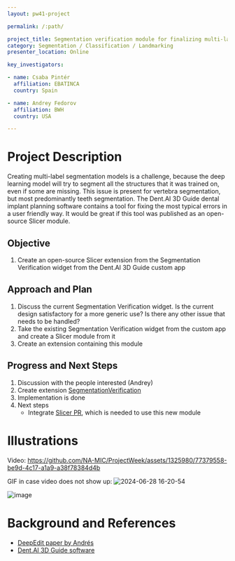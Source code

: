 ```yaml
---
layout: pw41-project

permalink: /:path/

project_title: Segmentation verification module for finalizing multi-label AI segmentations
category: Segmentation / Classification / Landmarking
presenter_location: Online

key_investigators:

- name: Csaba Pintér
  affiliation: EBATINCA
  country: Spain

- name: Andrey Fedorov
  affiliation: BWH
  country: USA

---
```


# Project Description

<!-- Add a short paragraph describing the project. -->


Creating multi-label segmentation models is a challenge, because the deep learning model will try to segment all the structures that it was trained on, even if some are missing. This issue is present for vertebra segmentation, but most predominantly teeth segmentation. The Dent.AI 3D Guide dental implant planning software contains a tool for fixing the most typical errors in a user friendly way. It would be great if this tool was published as an open-source Slicer module.



## Objective

<!-- Describe here WHAT you would like to achieve (what you will have as end result). -->


1. Create an open-source Slicer extension from the Segmentation Verification widget from the Dent.AI 3D Guide custom app



## Approach and Plan

<!-- Describe here HOW you would like to achieve the objectives stated above. -->


1. Discuss the current Segmentation Verification widget. Is the current design satisfactory for a more generic use? Is there any other issue that needs to be handled?
2. Take the existing Segmentation Verification widget from the custom app and create a Slicer module from it
3. Create an extension containing this module




## Progress and Next Steps

<!-- Update this section as you make progress, describing of what you have ACTUALLY DONE.
     If there are specific steps that you could not complete then you can describe them here, too. -->


1. Discussion with the people interested (Andrey)
2. Create extension [SegmentationVerification](https://github.com/cpinter/SlicerSegmentationVerification)
3. Implementation is done
4. Next steps
    - Integrate [Slicer PR](https://github.com/Slicer/Slicer/pull/7829), which is needed to use this new module


# Illustrations

<!-- Add pictures and links to videos that demonstrate what has been accomplished. -->

Video:
https://github.com/NA-MIC/ProjectWeek/assets/1325980/77379558-be9d-4c17-a1a9-a38f78384d4b

GIF in case video does not show up:
![2024-06-28 16-20-54](https://github.com/NA-MIC/ProjectWeek/assets/1325980/8e631c07-9f4e-4975-95d4-9beced1bce49)

![image](https://github.com/NA-MIC/ProjectWeek/assets/1325980/f341b4ab-08a2-4c9d-86b7-554ad7f85fd8)




# Background and References

<!-- If you developed any software, include link to the source code repository.
     If possible, also add links to sample data, and to any relevant publications. -->


- [DeepEdit paper by Andrés](https://scholar.google.com/citations?view_op=view_citation&hl=en&user=LbnADQ0AAAAJ&citation_for_view=LbnADQ0AAAAJ:ns9cj8rnVeAC)
- [Dent.AI 3D Guide software](https://www.youtube.com/watch?v=zs-0mZQLB48&ab_channel=DentAIMedicalImaging)
